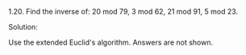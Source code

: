 1.20. Find the inverse of: 20 mod 79, 3 mod 62, 21 mod 91, 5 mod 23.


Solution:

Use the extended Euclid's algorithm. Answers are not shown.